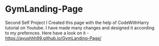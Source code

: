 # GymLanding-Page
Second Self Project
I Created this page with the help of CodeWithHarry tutorial on Youtube. I have made many changes and designed it according to my 
prefernces. 
Here have a look on it -
https://ayushhh99.github.io/GymLanding-Page/
